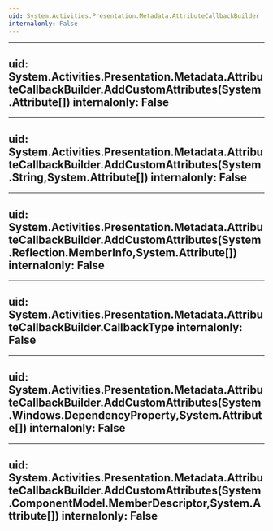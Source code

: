 ```yaml
---
uid: System.Activities.Presentation.Metadata.AttributeCallbackBuilder
internalonly: False
---
```


---
uid: System.Activities.Presentation.Metadata.AttributeCallbackBuilder.AddCustomAttributes(System.Attribute[])
internalonly: False
---

---
uid: System.Activities.Presentation.Metadata.AttributeCallbackBuilder.AddCustomAttributes(System.String,System.Attribute[])
internalonly: False
---

---
uid: System.Activities.Presentation.Metadata.AttributeCallbackBuilder.AddCustomAttributes(System.Reflection.MemberInfo,System.Attribute[])
internalonly: False
---

---
uid: System.Activities.Presentation.Metadata.AttributeCallbackBuilder.CallbackType
internalonly: False
---

---
uid: System.Activities.Presentation.Metadata.AttributeCallbackBuilder.AddCustomAttributes(System.Windows.DependencyProperty,System.Attribute[])
internalonly: False
---

---
uid: System.Activities.Presentation.Metadata.AttributeCallbackBuilder.AddCustomAttributes(System.ComponentModel.MemberDescriptor,System.Attribute[])
internalonly: False
---
